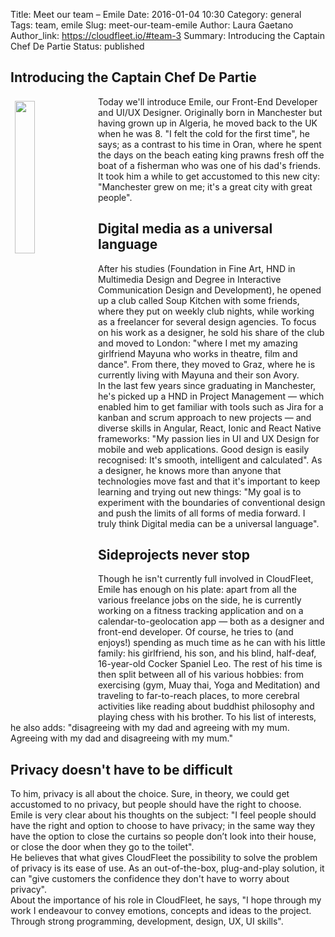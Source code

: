 Title: Meet our team – Emile
Date: 2016-01-04 10:30
Category: general
Tags: team, emile
Slug: meet-our-team-emile
Author: Laura Gaetano
Author_link: https://cloudfleet.io/#team-3
Summary: Introducing the Captain Chef De Partie
Status: published

## Introducing the Captain Chef De Partie

<img class="intro-image" src="{filename}/img/Emile.png" style="float: left; width: 25%; margin: 0.5em">
Today we'll introduce Emile, our Front-End Developer and UI/UX Designer. Originally born in Manchester but having grown up in Algeria, he moved back to the UK when he was 8. "I felt the cold for the first time", he says; as a contrast to his time in Oran, where he spent the days on the beach eating king prawns fresh off the boat of a fisherman who was one of his dad's friends. It took him a while to get accustomed to this new city: "Manchester grew on me; it's a great city with great people".  

## Digital media as a universal language
After his studies (Foundation in Fine Art, HND in Multimedia Design and Degree in Interactive Communication Design and Development), he opened up a club called Soup Kitchen with some friends, where they put on weekly club nights, while working as a freelancer for several design agencies. To focus on his work as a designer, he sold his share of the club and moved to London: "where I met my amazing girlfriend Mayuna who works in theatre, film and dance". From there, they moved to Graz, where he is currently living with Mayuna and their son Avory.     
In the last few years since graduating in Manchester, he's picked up a HND in Project Management — which enabled him to get familiar with tools such as Jira for a kanban and scrum approach to new projects — and diverse skills in Angular, React, Ionic and React Native frameworks: "My passion lies in UI and UX Design for mobile and web applications. Good design is easily recognised: It's smooth, intelligent and calculated". As a designer, he knows more than anyone that technologies move fast and that it's important to keep learning and trying out new things: "My goal is to experiment with the boundaries of conventional design and push the limits of all forms of media forward. I truly think Digital media can be a universal language".  

## Sideprojects never stop
Though he isn't currently full involved in CloudFleet, Emile has enough on his plate: apart from all the various freelance jobs on the side, he is currently working on a fitness tracking application and on a calendar-to-geolocation app — both as a designer and front-end developer. Of course, he tries to (and enjoys!) spending as much time as he can with his little family: his girlfriend, his son, and his blind, half-deaf, 16-year-old Cocker Spaniel Leo. The rest of his time is then split between all of his various hobbies: from exercising (gym, Muay thai, Yoga and Meditation) and traveling to far-to-reach places, to more cerebral activities like reading about buddhist philosophy and playing chess with his brother. To his list of interests, he also adds: "disagreeing with my dad and agreeing with my mum. Agreeing with my dad and disagreeing with my mum."

## Privacy doesn't have to be difficult
To him, privacy is all about the choice. Sure, in theory, we could get accustomed to no privacy, but people should have the right to choose. Emile is very clear about his thoughts on the subject: "I feel people should have the right and option to choose to have privacy; in the same way they have the option to close the curtains so people don’t look into their house, or close the door when they go to the toilet".  
He believes that what gives CloudFleet the possibility to solve the problem of privacy is its ease of use. As an out-of-the-box, plug-and-play solution, it can "give customers the confidence they don't have to worry about privacy".   
About the importance of his role in CloudFleet, he says, "I hope through my work I endeavour to convey emotions, concepts and ideas to the project. Through strong programming, development, design, UX, UI skills".